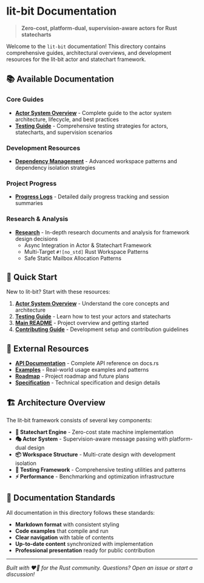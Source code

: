 # lit-bit Documentation

> **Zero-cost, platform-dual, supervision-aware actors for Rust statecharts**

Welcome to the `lit-bit` documentation! This directory contains comprehensive guides, architectural overviews, and development resources for the lit-bit actor and statechart framework.

## 📚 Available Documentation

### Core Guides
- **[Actor System Overview](./actor-overview.md)** - Complete guide to the actor system architecture, lifecycle, and best practices
- **[Testing Guide](./test-guide.md)** - Comprehensive testing strategies for actors, statecharts, and supervision scenarios

### Development Resources
- **[Dependency Management](./dependency_management.md)** - Advanced workspace patterns and dependency isolation strategies

### Project Progress
- **[Progress Logs](./PROGRESS/)** - Detailed daily progress tracking and session summaries

### Research & Analysis
- **[Research](./research/)** - In-depth research documents and analysis for framework design decisions
  - Async Integration in Actor & Statechart Framework
  - Multi-Target `#![no_std]` Rust Workspace Patterns
  - Safe Static Mailbox Allocation Patterns

## 🚀 Quick Start

New to lit-bit? Start with these resources:

1. **[Actor System Overview](./actor-overview.md)** - Understand the core concepts and architecture
2. **[Testing Guide](./test-guide.md)** - Learn how to test your actors and statecharts
3. **[Main README](../README.md)** - Project overview and getting started
4. **[Contributing Guide](../CONTRIBUTING.md)** - Development setup and contribution guidelines

## 🔗 External Resources

- **[API Documentation](https://docs.rs/lit-bit)** - Complete API reference on docs.rs
- **[Examples](../examples/)** - Real-world usage examples and patterns
- **[Roadmap](../ROADMAP.md)** - Project roadmap and future plans
- **[Specification](../Spec.md)** - Technical specification and design details

## 🏗️ Architecture Overview

The lit-bit framework consists of several key components:

- **🎯 Statechart Engine** - Zero-cost state machine implementation
- **🎭 Actor System** - Supervision-aware message passing with platform-dual design
- **📦 Workspace Structure** - Multi-crate design with development isolation
- **🧪 Testing Framework** - Comprehensive testing utilities and patterns
- **⚡ Performance** - Benchmarking and optimization infrastructure

## 📖 Documentation Standards

All documentation in this directory follows these standards:
- **Markdown format** with consistent styling
- **Code examples** that compile and run
- **Clear navigation** with table of contents
- **Up-to-date content** synchronized with implementation
- **Professional presentation** ready for public contribution

---

*Built with ❤️🦀 for the Rust community. Questions? Open an issue or start a discussion!* 